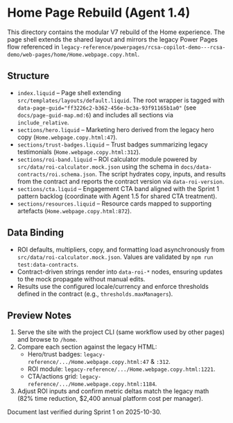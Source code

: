 # Home Page Rebuild (Agent 1.4)

This directory contains the modular V7 rebuild of the Home experience. The page shell extends the shared layout and mirrors the legacy Power Pages flow referenced in `legacy-reference/powerpages/rcsa-copilot-demo---rcsa-demo/web-pages/home/Home.webpage.copy.html`.

## Structure
- `index.liquid` – Page shell extending `src/templates/layouts/default.liquid`. The root wrapper is tagged with `data-page-guid="ff3226c2-b362-456e-bc3a-93f91165b1a0"` (see `docs/page-guid-map.md:6`) and includes all sections via `include_relative`.
- `sections/hero.liquid` – Marketing hero derived from the legacy hero copy (`Home.webpage.copy.html:47`).
- `sections/trust-badges.liquid` – Trust badges summarizing legacy testimonials (`Home.webpage.copy.html:312`).
- `sections/roi-band.liquid` – ROI calculator module powered by `src/data/roi-calculator.mock.json` using the schema in `docs/data-contracts/roi.schema.json`. The script hydrates copy, inputs, and results from the contract and reports the contract version via `data-roi-version`.
- `sections/cta.liquid` – Engagement CTA band aligned with the Sprint 1 pattern backlog (coordinate with Agent 1.5 for shared CTA treatment).
- `sections/resources.liquid` – Resource cards mapped to supporting artefacts (`Home.webpage.copy.html:872`).

## Data Binding
- ROI defaults, multipliers, copy, and formatting load asynchronously from `src/data/roi-calculator.mock.json`. Values are validated by `npm run test:data-contracts`.
- Contract-driven strings render into `data-roi-*` nodes, ensuring updates to the mock propagate without manual edits.
- Results use the configured locale/currency and enforce thresholds defined in the contract (e.g., `thresholds.maxManagers`).

## Preview Notes
1. Serve the site with the project CLI (same workflow used by other pages) and browse to `/home`.
2. Compare each section against the legacy HTML:
   - Hero/trust badges: `legacy-reference/.../Home.webpage.copy.html:47` & `:312`.
   - ROI module: `legacy-reference/.../Home.webpage.copy.html:1221`.
   - CTA/actions grid: `legacy-reference/.../Home.webpage.copy.html:1184`.
3. Adjust ROI inputs and confirm metric deltas match the legacy math (82% time reduction, $2,400 annual platform cost per manager).

Document last verified during Sprint 1 on 2025-10-30.
